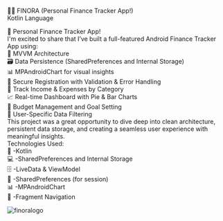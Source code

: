 📱💸
FINORA (Personal Finance Tracker App!)</br>
Kotlin Language</br>

🚀 Personal Finance Tracker App! </br>
I'm excited to share that I’ve built a full-featured Android Finance Tracker App using: </br>
🧠 MVVM Architecture </br>
🗃 Data Persistence (SharedPreferences and Internal Storage) </br>
📊 MPAndroidChart for visual insights </br>
🔐 Secure Registration with Validation & Error Handling </br>
📅 Track Income & Expenses by Category </br>
📈 Real-time Dashboard with Pie & Bar Charts </br>
🎯 Budget Management and Goal Setting </br>
📂 User-Specific Data Filtering </br>
This project was a great opportunity to dive deep into clean architecture, persistent data storage, and creating a seamless user experience with meaningful insights. </br> 
Technologies Used: </br>
🔗 -Kotlin </br>
💻 -SharedPreferences and Internal Storage </br>
🗄  -LiveData & ViewModel </br>
🧩 -SharedPreferences (for session) </br>
📊 -MPAndroidChart </br>
🔄 -Fragment Navigation </br>



![finoralogo](https://github.com/user-attachments/assets/9c8a33c4-f9fe-499c-bfe2-10eae18d933b)

